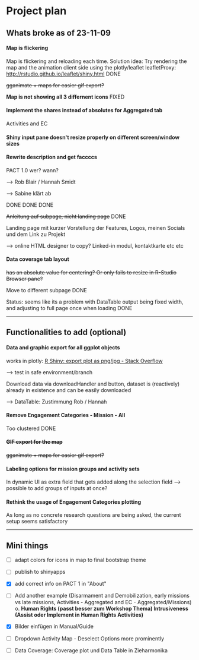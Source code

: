 # Project plan

## Whats broke as of 23-11-09

#### Map is flickering

Map is flickering and reloading each time.
Solution idea: Try rendering the map and the animation client side using the plotly/leaflet leafletProxy: http://rstudio.github.io/leaflet/shiny.html DONE

~~gganimate + maps for easier gif export?~~

**Map is not showing all 3 differnent icons** FIXED

#### Implement the shares instead of absolutes for Aggregated tab

Activities and EC

#### Shiny input pane doesn't resize properly on different screen/window sizes

#### Rewrite description and get faccccs

PACT 1.0 wer? wann?

--> Rob Blair / Hannah Smidt

--> Sabine klärt ab

DONE DONE DONE

~~Anleitung auf subpage, nicht landing page~~ DONE

Landing page mit kurzer Vorstellung der Features, Logos, meinen Socials und dem Link zu Projekt

--> online HTML designer to copy? Linked-in modul, kontaktkarte etc etc

#### Data coverage tab layout

~~has an absolute value for centering? Or only fails to resize in R-Studio Browser pane?~~

Move to different subpage DONE

Status: seems like its a problem with DataTable output being fixed width, and adjusting to full page once when loading DONE

---

## Functionalities to add (optional)

#### Data and graphic export for all ggplot objects

works in plotly: [R Shiny: export plot as png/jpg - Stack Overflow](https://stackoverflow.com/questions/40717911/r-shiny-export-plot-as-png-jpg)

--> test in safe environment/branch

Download data via downloadHandler and button, dataset is (reactively) already in existence and can be easily downloaded

--> DataTable: Zustimmung Rob / Hannah

#### Remove Engagement Categories - Mission - All

Too clustered DONE

#### ~~GIF export for the map~~

~~gganimate + maps for easier gif export?~~

#### Labeling options for mission groups and activity sets

In dynamic UI as extra field that gets added along the selection field
--> possible to add groups of inputs at once?

#### Rethink the usage of Engagement Categories plotting

As long as no concrete research questions are being asked, the current setup seems satisfactory

---

## Mini things

- [ ] adapt colors for icons in map to final bootstrap theme

- [ ] publish to shinyapps

- [x] add correct info on PACT 1 in "About"

- [ ] Add another example (Disarmament and Demobilization, early missions vs late missions, Activities - Aggregated and EC - Aggregated/Missions)
  o. **Human Rights (passt besser zum Workshop Thema)
  Intrusiveness (Assist oder Implement in Human Rights Activities)**

- [x] Bilder einfügen in Manual/Guide

- [ ] Dropdown Activity Map - Deselect Options more prominently

- [ ] Data Coverage: Coverage plot und Data Table in Zieharmonika
